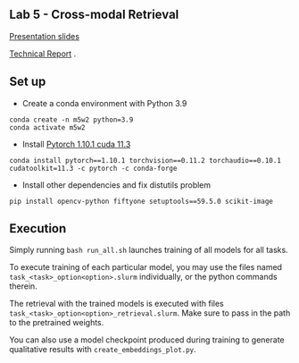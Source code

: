 ## Lab 5 - Cross-modal Retrieval

[Presentation slides](https://docs.google.com/presentation/d/1gfIFUH8qz5ue8yad1Zp9mZdpseCHdp4RkYCZdrdq--A/edit?usp=sharing)

[Technical Report](https://www.overleaf.com/read/wczvtbgkzmtz)
.

## Set up

- Create a conda environment with Python 3.9
```
conda create -n m5w2 python=3.9
conda activate m5w2
```

- Install [Pytorch 1.10.1 cuda 11.3](https://pytorch.org/get-started/previous-versions/)
```
conda install pytorch==1.10.1 torchvision==0.11.2 torchaudio==0.10.1 cudatoolkit=11.3 -c pytorch -c conda-forge
```

- Install other dependencies and fix distutils problem
```
pip install opencv-python fiftyone setuptools==59.5.0 scikit-image
```


## Execution


Simply running `bash run_all.sh` launches training of all models for all tasks.

To execute training of each particular model, you may use the files named `task_<task>_option<option>.slurm` individually, or the python commands therein.

The retrieval with the trained models is executed with files `task_<task>_option<option>_retrieval.slurm`. Make sure to pass in the path to the pretrained weights.

You can also use a model checkpoint produced during training to generate qualitative results with `create_embeddings_plot.py`.
